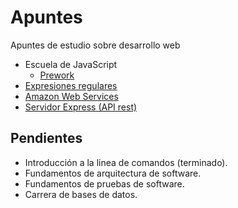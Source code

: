 # Apuntes

Apuntes de estudio sobre desarrollo web

- Escuela de JavaScript
    - [Prework](./escuela-de-javascript/prework.md)
- [Expresiones regulares](./regexp/regexp.md)
- [Amazon Web Services](./amazon-web-services/amazon-web-services.md)
- [Servidor Express (API rest)](./nodejs/servidor-express.md)

## Pendientes

- Introducción a la linea de comandos (terminado).
- Fundamentos de arquitectura de software.
- Fundamentos de pruebas de software.
- Carrera de bases de datos.